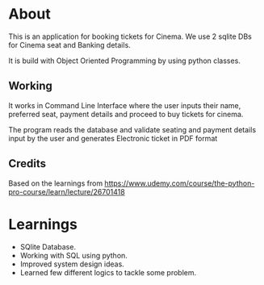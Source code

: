 # About
This is an application for booking tickets for Cinema. We use 2 sqlite DBs for Cinema seat and Banking details.

It is build with Object Oriented Programming by using python classes.

## Working
It works in Command Line Interface where the user inputs their name, preferred seat, payment details and proceed to buy 
tickets for cinema.

The program reads the database and validate seating and payment details input by the user and generates 
Electronic ticket in PDF format

## Credits
Based on the learnings from https://www.udemy.com/course/the-python-pro-course/learn/lecture/26701418

# Learnings
- SQlite Database.
- Working with SQL using python.
- Improved system design ideas.
- Learned few different logics to tackle some problem.
